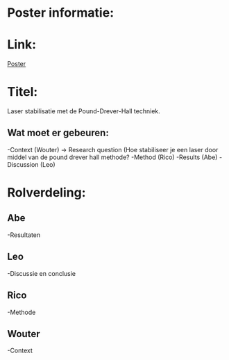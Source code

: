 # Poster informatie:

# Link:
[Poster](https://www.canva.com/design/DAGqsbFWnMc/QSNicObQ3JXcmbiP7NEsjQ/edit?utm_content=DAGqsbFWnMc&utm_campaign=designshare&utm_medium=link2&utm_source=sharebutton)

# Titel:
Laser stabilisatie met de Pound-Drever-Hall techniek.

## Wat moet er gebeuren:
-Context (Wouter) -> Research question (Hoe stabiliseer je een laser door middel van de pound drever hall methode?
-Method (Rico)
-Results (Abe)
-Discussion (Leo)

# Rolverdeling:

## Abe
-Resultaten
## Leo
-Discussie en conclusie
## Rico
-Methode
## Wouter
-Context
